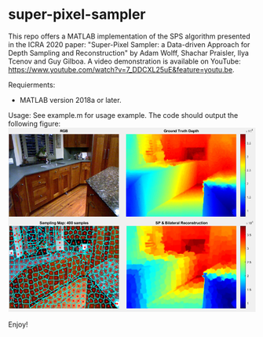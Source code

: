 # super-pixel-sampler

This repo offers a MATLAB implementation of the SPS algorithm presented in the ICRA 2020 paper: "Super-Pixel Sampler: a Data-driven Approach for Depth Sampling and Reconstruction" by Adam Wolff, Shachar Praisler, Ilya Tcenov and Guy Gilboa. A video demonstration is available on YouTube: https://www.youtube.com/watch?v=7_DDCXL25uE&feature=youtu.be.

Requierments:
- MATLAB version 2018a or later.

Usage:
See example.m for usage example. The code should output the following figure:
![Image description](https://github.com/adamwolff2/image-guided-depth-sampling/blob/master/Results.jpg)

Enjoy!
